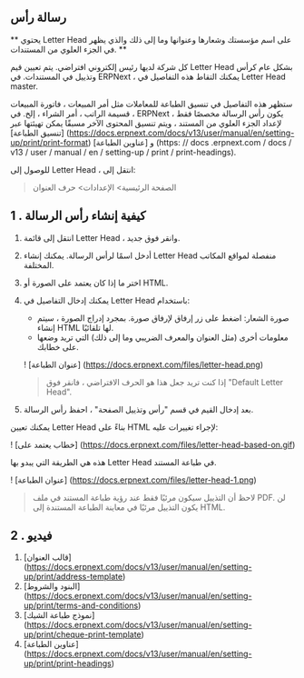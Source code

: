 ## رسالة رأس

** يحتوي Letter Head على اسم مؤسستك وشعارها وعنوانها وما إلى ذلك والذي يظهر في الجزء العلوي من المستندات. **

كل شركة لديها رئيس إلكتروني افتراضي. يتم تعيين قيم Letter Head بشكل عام كرأس وتذييل في المستندات. في ERPNext ، يمكنك التقاط هذه التفاصيل في Letter Head master.

ستظهر هذه التفاصيل في تنسيق الطباعة للمعاملات مثل أمر المبيعات ، فاتورة المبيعات ، قسيمة الراتب ، أمر الشراء ، إلخ. في ERPNext ، يكون رأس الرسالة مخصصًا فقط لإعداد الجزء العلوي من المستند ، ويتم تنسيق المحتوى الآخر مسبقًا يمكن تهيئتها عبر [تنسيق الطباعة] (https://docs.erpnext.com/docs/v13/user/manual/en/setting-up/print/print-format) و [عناوين الطباعة] (https: // docs .erpnext.com / docs / v13 / user / manual / en / setting-up / print / print-headings).

للوصول إلى Letter Head ، انتقل إلى:

> الصفحة الرئيسية> الإعدادات> حرف العنوان

## 1 \. كيفية إنشاء رأس الرسالة

1. انتقل إلى قائمة Letter Head ، وانقر فوق جديد.
2. أدخل اسمًا لرأس الرسالة. يمكنك إنشاء Letter Head منفصلة لمواقع المكاتب المختلفة.
3. اختر ما إذا كان يعتمد على الصورة أو HTML.
4. يمكنك إدخال التفاصيل في Letter Head باستخدام:
    
    * صورة الشعار: اضغط على زر إرفاق لإرفاق صورة. بمجرد إدراج الصورة ، سيتم إنشاء HTML لها تلقائيًا.
    * معلومات أخرى (مثل العنوان والمعرف الضريبي وما إلى ذلك) التي تريد وضعها على خطابك.
    
    ! [عنوان الطباعة] (https://docs.erpnext.com/files/letter-head.png)
    
    > إذا كنت تريد جعل هذا هو الحرف الافتراضي ، فانقر فوق "Default Letter Head".
    
5. بعد إدخال القيم في قسم "رأس وتذييل الصفحة" ، احفظ رأس الرسالة.
    

يمكنك تعيين Letter Head بناءً على HTML لإجراء تغييرات عليه:

! [خطاب يعتمد على] (https://docs.erpnext.com/files/letter-head-based-on.gif)

هذه هي الطريقة التي يبدو بها Letter Head في طباعة المستند.

! [عنوان الطباعة] (https://docs.erpnext.com/files/letter-head-1.png)

> لاحظ أن التذييل سيكون مرئيًا فقط عند رؤية طباعة المستند في ملف PDF. لن يكون التذييل مرئيًا في معاينة الطباعة المستندة إلى HTML.

## 2 \. فيديو

1. [قالب العنوان] (https://docs.erpnext.com/docs/v13/user/manual/en/setting-up/print/address-template)
2. [البنود والشروط] (https://docs.erpnext.com/docs/v13/user/manual/en/setting-up/print/terms-and-conditions)
3. [نموذج طباعة الشيك] (https://docs.erpnext.com/docs/v13/user/manual/en/setting-up/print/cheque-print-template)
4. [عناوين الطباعة] (https://docs.erpnext.com/docs/v13/user/manual/en/setting-up/print/print-headings)